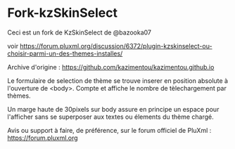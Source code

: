 # Fork-kzSkinSelect

Ceci est un fork  de KzSkinSelect de @bazooka07

voir https://forum.pluxml.org/discussion/6372/plugin-kzskinselect-ou-choisir-parmi-un-des-themes-installes/

Archive d'origine : https://github.com/kazimentou/kazimentou.github.io

Le formulaire de selection de thème se trouve inserer en position absolute à l'ouverture de &lt;body>. 
Compte et affiche le nombre de tèlechargement par thèmes.

Un marge haute de 30pixels sur body assure en principe un espace pour l'afficher sans se superposer aux textes ou élements du thème chargé.

Avis ou support à faire, de préférence, sur le forum officiel de PluXml : https://forum.pluxml.org
